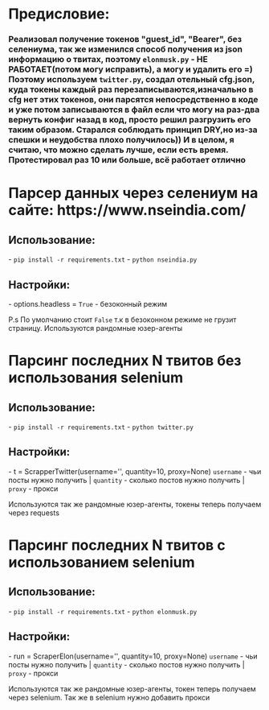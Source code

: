 
<h1>Предисловие:</h1>

<h3>Реализовал получение токенов "guest_id", "Bearer", без селениума, так же изменился способ получения из json информацию о твитах,
поэтому <code>elonmusk.py</code> - НЕ РАБОТАЕТ(потом могу исправить), а могу и удалить его =) Поэтому используем <code>twitter.py</code>, создал отельный cfg.json, куда токены каждый раз перезаписываются,изначально в cfg нет этих токенов, они парсятся непосредственно в коде и уже потом записываются в файл
если что могу на раз-два вернуть конфиг назад в код, просто решил разгрузить его таким образом. Старался соблюдать принцип DRY,но из-за спешки и неудобства плохо получилось)) И в целом, я считаю, что можно сделать лучше, если есть время. Протестировал раз 10 или больше, всё работает отлично </h3>

<h1>Парсер данных через селениум на сайте: https://www.nseindia.com/</h1>

<h2>Использование:</h2>
- <code>pip install -r requirements.txt</code> 
- <code>python nseindia.py</code> 

<h2>Настройки:</h2>
- options.headless = <code>True</code> - безоконный режим

<p>P.s По умолчанию стоит <code>False</code> т.к в безоконном режиме не грузит страницу. Используются рандомные юзер-агенты</p>

<h1>Парсинг последних N твитов без использования selenium</h1>

<h2>Использование:</h2>
- <code>pip install -r requirements.txt</code> 
- <code>python twitter.py</code> 

<h2>Настройки:</h2>
- t = ScrapperTwitter(username='', quantity=10, proxy=None) <code>username</code> - чьи посты нужно получить | <code>quantity</code> - сколько постов нужно получить |  <code>proxy</code> - прокси

Используются так же рандомные юзер-агенты, токены теперь получаем через requests


<h1>Парсинг последних N твитов с использованием selenium</h1>

<h2>Использование:</h2>
- <code>pip install -r requirements.txt</code> 
- <code>python elonmusk.py</code> 

<h2>Настройки:</h2>
- run = ScraperElon(username='', quantity=10, proxy=None) <code>username</code> - чьи посты нужно получить | <code>quantity</code> - сколько постов нужно получить |  <code>proxy</code> - прокси

Используются так же рандомные юзер-агенты, токен теперь получаем через selenium. Так же в selenium нужно добавить прокси

